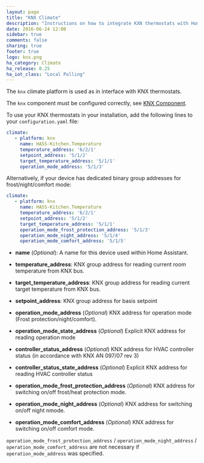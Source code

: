```yaml
---
layout: page
title: "KNX Climate"
description: "Instructions on how to integrate KXN thermostats with Home Assistant."
date: 2016-06-24 12:00
sidebar: true
comments: false
sharing: true
footer: true
logo: knx.png
ha_category: Climate
ha_release: 0.25
ha_iot_class: "Local Polling"
---
```



The `knx` climate platform is used as in interface with KNX thermostats.

The `knx` component must be configured correctly, see [KNX Component](/components/knx).

To use your KNX thermostats in your installation, add the following lines to your `configuration.yaml` file:

```yaml
climate:
   - platform: knx
     name: HASS-Kitchen.Temperature
     temperature_address: '6/2/1'
     setpoint_address: '5/1/2'
     target_temperature_address: '5/1/1'
     operation_mode_address: '5/1/3'
```

Alternatively, if your device has dedicated binary group addresses for frost/night/comfort mode:

```yaml
climate:
   - platform: knx
     name: HASS-Kitchen.Temperature
     temperature_address: '6/2/1'
     setpoint_address: '5/1/2'
     target_temperature_address: '5/1/1'
     operation_mode_frost_protection_address: '5/1/3'
     operation_mode_night_address: '5/1/4'
     operation_mode_comfort_address: '5/1/5'
```


* **name** (*Optional*): A name for this device used within Home Assistant.
* **temperature_address**: KNX group address for reading current room temperature from KNX bus.
* **target_temperature_address**: KNX group address for reading current target temperature from KNX bus.
* **setpoint_address**: KNX group address for basis setpoint

* **operation_mode_address** (*Optional*) KNX address for operation mode (Frost protection/night/comfort).
* **operation_mode_state_address** (*Optional*) Explicit KNX address for reading operation mode
* **controller_status_address** (*Optional*) KNX address for HVAC controller status (in accordance with KNX AN 097/07 rev 3)
* **controller_status_state_address** (*Optional*) Explicit KNX address for reading HVAC controller status

* **operation_mode_frost_protection_address** (*Optional*) KNX address for switching on/off frost/heat protection mode.
* **operation_mode_night_address** (*Optional*) KNX address for switching on/off night nmode.
* **operation_mode_comfort_address** (*Optional*) KNX address for switching on/off comfort mode.

`operation_mode_frost_protection_address` / `operation_mode_night_address` / `operation_mode_comfort_address` are not necessary if `operation_mode_address` was specified.


